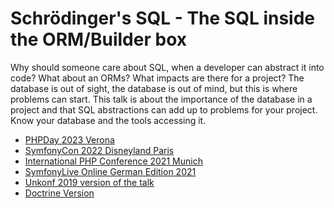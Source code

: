 # Schrödinger's SQL - The SQL inside the ORM/Builder box

Why should someone care about SQL, when a developer can abstract it into code? What about an ORMs? 
What impacts are there for a project? The database is out of sight, the database is out of mind, but 
this is where problems can start. This talk is about the importance of the database in a project and 
that SQL abstractions can add up to problems for your project. Know your database and the tools accessing it.

* [PHPDay 2023 Verona](https://senseexception.github.io/schroedingers-sql/phpday23/)
* [SymfonyCon 2022 Disneyland Paris](https://senseexception.github.io/schroedingers-sql/symfonycon22/)
* [International PHP Conference 2021 Munich](https://senseexception.github.io/schroedingers-sql/ipc21/)
* [SymfonyLive Online German Edition 2021](https://senseexception.github.io/schroedingers-sql/symfonylive-germany21/)
* [Unkonf 2019 version of the talk](https://senseexception.github.io/schroedingers-sql/unkonf/)
* [Doctrine Version](https://senseexception.github.io/schroedingers-sql/doctrine/)
